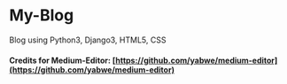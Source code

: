 # My-Blog
Blog using Python3, Django3, HTML5, CSS

#### Credits for Medium-Editor: [https://github.com/yabwe/medium-editor](https://github.com/yabwe/medium-editor)
